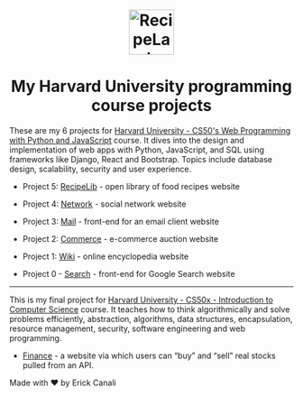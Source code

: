 <h1 align="center">
    <img alt="RecipeLab logo" src="https://media-exp1.licdn.com/dms/image/C4E0BAQF5t62bcL0e9g/company-logo_200_200/0/1519855919126?e=1637193600&v=beta&t=n1bI9NPBw51IOxUnzSMf0bVU4U-2el5YErnhU5dQwBY" width="80px" />
</h1>

<h1 align="center">My Harvard University programming course projects</h1>

These are my 6 projects for [Harvard University - CS50's Web Programming with Python and JavaScript](https://cs50.harvard.edu/web/2020/) course. It dives into the design and implementation of web apps with Python, JavaScript, and SQL using frameworks like Django, React and Bootstrap. Topics include database design, scalability, security and user experience.

- Project 5: <a href="https://github.com/ecanali/harvard-cs50-web/tree/main/cs50-p5-capstone">RecipeLib</a> - open library of food recipes website

- Project 4: <a href="https://github.com/ecanali/harvard-cs50-web/tree/main/cs50-p4-network">Network</a> - social network website

- Project 3: <a href="https://github.com/ecanali/harvard-cs50-web/tree/main/cs50-p3-mail">Mail</a> - front-end for an email client website

- Project 2: <a href="https://github.com/ecanali/harvard-cs50-web/tree/main/cs50-p2-commerce">Commerce</a> - e-commerce auction website

- Project 1: <a href="https://github.com/ecanali/harvard-cs50-web/tree/main/cs50-p1-wiki">Wiki</a> - online encyclopedia website

- Project 0 - <a href="https://github.com/ecanali/harvard-cs50-web/tree/main/cs50-p0-search">Search</a> - front-end for Google Search website

---

This is my final project for [Harvard University - CS50x - Introduction to Computer Science](https://cs50.harvard.edu/x/2021/psets/9/finance/) course. It teaches how to think algorithmically and solve problems efficiently, abstraction, algorithms, data structures, encapsulation, resource management, security, software engineering and web programming.

- <a href="https://github.com/ecanali/harvard-cs50-web/tree/main/cs50-x-finance">Finance</a> - a website via which users can “buy” and “sell” real stocks pulled from an API.

Made with ♥ by Erick Canali